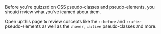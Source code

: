 Before you're quizzed on CSS pseudo-classes and pseudo-elements, you should review what you've learned about them.

Open up this page to review concepts like the `::before` and `::after` pseudo-elements as well as the `:hover`, `:active` pseudo-classes and more.

